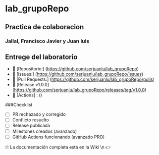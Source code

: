 # lab_grupoRepo
## Practica de colaboracion
### Jallal, Francisco Javier y Juan luis


## Entrege del laboratorio

- :paperclip: [Repositorio:] (https://github.com/serjuanlu/lab_grupoRepo)
- :paperclip: [issues:] (https://github.com/serjuanlu/lab_grupoRepo/issues)
- :paperclip: [Pull  Requests:] (https://github.com/serjuanlu/lab_grupoRepo/pulls)
- :paperclip: [Release v1.0.0] (https://github.com/serjuanlu/lab_grupoRepo/releases/tag/v1.0.0)
- :paperclip: [Actions] : ()


###Checklist

- [ ] PR rechazado y corregido
- [ ] Conflicto resuelto
- [ ] Release publicada
- [ ] Milestones creados (avanzado)
- [ ] GitHub Actions funcionando (avanzado PRO)

:I: La documentación completa está en la Wiki \n
:point_right:
